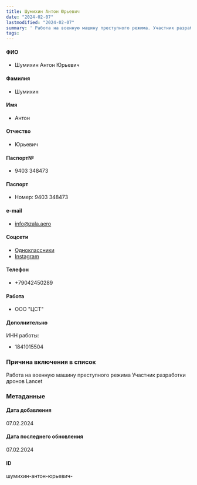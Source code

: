 ```yaml
---
title: Шумихин Антон Юрьевич
date: "2024-02-07"
lastmodified: "2024-02-07"
summary: ' Работа на военную машину преступного режима. Участник разработки дронов Lancet'
tags: 
---
```

<!--# pp2-->
<!--## Фигурант-->
<!--### Личные данные-->
#### ФИО
- Шумихин Антон Юрьевич
#### Фамилия
- Шумихин
#### Имя
- Антон
#### Отчество
- Юрьевич
#### Паспорт№
- 9403 348473
#### Паспорт
- Номер: 9403 348473
#### e-mail
- info@zala.aero
#### Соцсети
- [Одноклассники](https://ok.ru/profile/560797259504)
- [Instagram](https://www.instagram.com/kamsky_kot/)
#### Телефон
- +79042450289
#### Работа
- ООО "ЦСТ"
#### Дополнительно
ИНН работы:
- 1841015504
### Причина включения в список
Работа на военную машину преступного режима
Участник разработки дронов Lancet
### Метаданные
#### Дата добавления
07.02.2024
#### Дата последнего обновления
07.02.2024
#### ID
шумихин-антон-юрьевич-
<!--## END;-->

